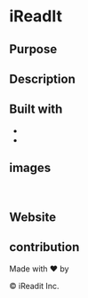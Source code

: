 # iReadIt


## Purpose



## Description




## Built with
* 
* 

## images

![]()
![]()
![]()
![]()
![]()
![]()

## Website


## contribution
Made with ❤️ by 

&copy; iReadit Inc.
